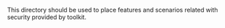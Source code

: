 This directory should be used to place features and scenarios
related with security provided by toolkit.
